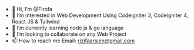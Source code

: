 - 👋 Hi, I’m @Firofa
- 👀 I’m interested in Web Development Using Codeigniter 3, Codeigniter 4, React JS & Tailwind
- 🌱 I’m currently learning node js & go language
- 💞️ I’m looking to collaborate on any Web Project
- 📫 How to reach me Email: rizifaarsien@gmail.com

<!---
Firofa/Firofa is a ✨ special ✨ repository because its `README.md` (this file) appears on your GitHub profile.
You can click the Preview link to take a look at your changes.
--->
